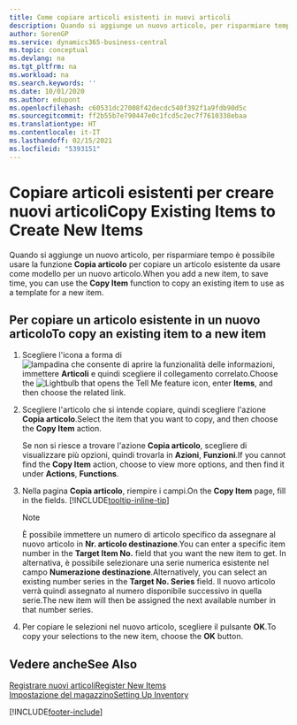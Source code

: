 ```yaml
---
title: Come copiare articoli esistenti in nuovi articoli
description: Quando si aggiunge un nuovo articolo, per risparmiare tempo è possibile usare la funzione Articolo copia per copiare un articolo esistente da usare come modello per un nuovo articolo.
author: SorenGP
ms.service: dynamics365-business-central
ms.topic: conceptual
ms.devlang: na
ms.tgt_pltfrm: na
ms.workload: na
ms.search.keywords: ''
ms.date: 10/01/2020
ms.author: edupont
ms.openlocfilehash: c60531dc27008f42decdc540f392f1a9fdb90d5c
ms.sourcegitcommit: ff2b55b7e790447e0c1fcd5c2ec7f7610338ebaa
ms.translationtype: HT
ms.contentlocale: it-IT
ms.lasthandoff: 02/15/2021
ms.locfileid: "5393151"
---
```

# <a name="copy-existing-items-to-create-new-items"></a><span data-ttu-id="b4d4f-103">Copiare articoli esistenti per creare nuovi articoli</span><span class="sxs-lookup"><span data-stu-id="b4d4f-103">Copy Existing Items to Create New Items</span></span>

<span data-ttu-id="b4d4f-104">Quando si aggiunge un nuovo articolo, per risparmiare tempo è possibile usare la funzione **Copia articolo** per copiare un articolo esistente da usare come modello per un nuovo articolo.</span><span class="sxs-lookup"><span data-stu-id="b4d4f-104">When you add a new item, to save time, you can use the **Copy Item** function to copy an existing item to use as a template for a new item.</span></span>  

## <a name="to-copy-an-existing-item-to-a-new-item"></a><span data-ttu-id="b4d4f-105">Per copiare un articolo esistente in un nuovo articolo</span><span class="sxs-lookup"><span data-stu-id="b4d4f-105">To copy an existing item to a new item</span></span>

1. <span data-ttu-id="b4d4f-106">Scegliere l'icona a forma di ![lampadina che consente di aprire la funzionalità delle informazioni](media/ui-search/search_small.png "Informazioni sull'operazione che si desidera eseguire"), immettere **Articoli** e quindi scegliere il collegamento correlato.</span><span class="sxs-lookup"><span data-stu-id="b4d4f-106">Choose the ![Lightbulb that opens the Tell Me feature](media/ui-search/search_small.png "Tell me what you want to do") icon, enter **Items**, and then choose the related link.</span></span>  
2. <span data-ttu-id="b4d4f-107">Scegliere l'articolo che si intende copiare, quindi scegliere l'azione **Copia articolo**.</span><span class="sxs-lookup"><span data-stu-id="b4d4f-107">Select the item that you want to copy, and then choose the **Copy Item** action.</span></span>  

    <span data-ttu-id="b4d4f-108">Se non si riesce a trovare l'azione **Copia articolo**, scegliere di visualizzare più opzioni, quindi trovarla in **Azioni**, **Funzioni**.</span><span class="sxs-lookup"><span data-stu-id="b4d4f-108">If you cannot find the **Copy Item** action, choose to view more options, and then find it under **Actions**, **Functions**.</span></span>  

3. <span data-ttu-id="b4d4f-109">Nella pagina **Copia articolo**, riempire i campi.</span><span class="sxs-lookup"><span data-stu-id="b4d4f-109">On the **Copy Item** page, fill in the fields.</span></span> [!INCLUDE[tooltip-inline-tip](includes/tooltip-inline-tip_md.md)]

    > [!NOTE]  
    > <span data-ttu-id="b4d4f-110">È possibile immettere un numero di articolo specifico da assegnare al nuovo articolo in **Nr. articolo destinazione**.</span><span class="sxs-lookup"><span data-stu-id="b4d4f-110">You can enter a specific item number in the **Target Item No.** field that you want the new item to get.</span></span> <span data-ttu-id="b4d4f-111">In alternativa, è possibile selezionare una serie numerica esistente nel campo **Numerazione destinazione**.</span><span class="sxs-lookup"><span data-stu-id="b4d4f-111">Alternatively, you can select an existing number series in the **Target No. Series** field.</span></span> <span data-ttu-id="b4d4f-112">Il nuovo articolo verrà quindi assegnato al numero disponibile successivo in quella serie.</span><span class="sxs-lookup"><span data-stu-id="b4d4f-112">The new item will then be assigned the next available number in that number series.</span></span>  

4. <span data-ttu-id="b4d4f-113">Per copiare le selezioni nel nuovo articolo, scegliere il pulsante **OK**.</span><span class="sxs-lookup"><span data-stu-id="b4d4f-113">To copy your selections to the new item, choose the **OK** button.</span></span>  

## <a name="see-also"></a><span data-ttu-id="b4d4f-114">Vedere anche</span><span class="sxs-lookup"><span data-stu-id="b4d4f-114">See Also</span></span>

[<span data-ttu-id="b4d4f-115">Registrare nuovi articoli</span><span class="sxs-lookup"><span data-stu-id="b4d4f-115">Register New Items</span></span>](inventory-how-register-new-items.md)  
[<span data-ttu-id="b4d4f-116">Impostazione del magazzino</span><span class="sxs-lookup"><span data-stu-id="b4d4f-116">Setting Up Inventory</span></span>](inventory-setup-inventory.md)  


[!INCLUDE[footer-include](includes/footer-banner.md)]